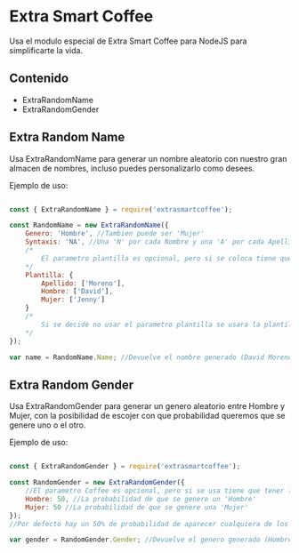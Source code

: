 Extra Smart Coffee
==================

Usa el modulo especial de Extra Smart Coffee para NodeJS para simplificarte la vida.

Contenido
---------

*   ExtraRandomName
*   ExtraRandomGender

Extra Random Name
-----------------

Usa ExtraRandomName para generar un nombre aleatorio con nuestro gran almacen de nombres, incluso puedes personalizarlo como desees.

Ejemplo de uso:
```javascript

const { ExtraRandomName } = require('extrasmartcoffee');

const RandomName = new ExtraRandomName({
    Genero: 'Hombre', //Tambien puede ser 'Mujer'
    Syntaxis: 'NA', //Una 'N' por cada Nombre y una 'A' por cada Apellido
    /*
        El parametro plantilla es opcional, pero si se coloca tiene que estar bien definido o se mostrara un error, tiene que tener un arreglo por cada nombre de hombre, mujer y cada apellido y dicho array tiene que contener informacion suficiente, de otro modo se lanzará un error.
    */
    Plantilla: {
        Apellido: ['Moreno'],
        Hombre: ['David'],
        Mujer: ['Jenny']
    }
    /*
        Si se decide no usar el parametro plantilla se usara la plantilla interna con un almacen repleto de nombres aleatorios.
    */
});

var name = RandomName.Name; //Devuelve el nombre generado (David Moreno)

```

Extra Random Gender
-----------------

Usa ExtraRandomGender para generar un genero aleatorio entre Hombre y Mujer, con la posibilidad de escojer con que probabilidad queremos que se genere uno o el otro.

Ejemplo de uso:
```javascript

const { ExtraRandomGender } = require('extrasmartcoffee');

const RandomGender = new ExtraRandomGender({
    //El parametro Coffee es opcional, pero si se usa tiene que tener la sintaxis correcta.
    Hombre: 50, //La probabilidad de que se genere un 'Hombre'
    Mujer: 50 //La probabilidad de que se genere una 'Mujer'
});
//Por defecto hay un 50% de probabilidad de aparecer cualquiera de los dos.

var gender = RandomGender.Gender; //Devuelve el genero generado (Hombre o Mujer)

```